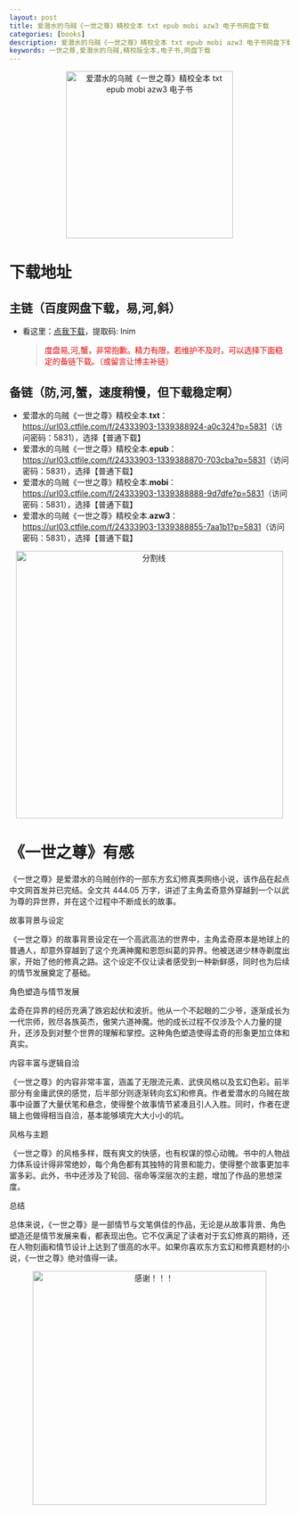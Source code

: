 ```yaml
---
layout: post
title: 爱潜水的乌贼《一世之尊》精校全本 txt epub mobi azw3 电子书网盘下载
categories: [books]
description: 爱潜水的乌贼《一世之尊》精校全本 txt epub mobi azw3 电子书网盘下载
keywords: 一世之尊,爱潜水的乌贼,精校版全本,电子书,网盘下载
---
```


<div align="center"><img src="https://qweree.cn/wp-content/uploads/2024/08/yi-shi-zhi-zun-tuya.jpg" alt="爱潜水的乌贼《一世之尊》精校全本 txt epub mobi azw3 电子书" width="300px" height="auto"></div>

# 下载地址

## 主链（百度网盘下载，易,河,斜）

- 看这里：[点我下载](https://pan.baidu.com/s/1iMXUbSbtZQZjDcqDmnWUyw?pwd=lnim)，提取码: lnim

  > <p style="color:red" >度盘易,河,蟹，非常抱歉。精力有限，若维护不及时，可以选择下面稳定的备链下载。（或留言让博主补链）</p>

## 备链（防,河,蟹，速度稍慢，但下载稳定啊）

- 爱潜水的乌贼《一世之尊》精校全本.**txt**：<https://url03.ctfile.com/f/24333903-1339388924-a0c324?p=5831>（访问密码：5831），选择【普通下载】
- 爱潜水的乌贼《一世之尊》精校全本.**epub**：<https://url03.ctfile.com/f/24333903-1339388870-703cba?p=5831>（访问密码：5831），选择【普通下载】
- 爱潜水的乌贼《一世之尊》精校全本.**mobi**：<https://url03.ctfile.com/f/24333903-1339388888-9d7dfe?p=5831>（访问密码：5831），选择【普通下载】
- 爱潜水的乌贼《一世之尊》精校全本.**azw3**：<https://url03.ctfile.com/f/24333903-1339388855-7aa1b1?p=5831>（访问密码：5831），选择【普通下载】

<div align="center"><img src="https://pic.imgdb.cn/item/6612476468eb935713c85291.gif" alt="分割线" width="480px" height="auto"/></div>

# 《一世之尊》有感

《一世之尊》是爱潜水的乌贼创作的一部东方玄幻修真类网络小说，该作品在起点中文网首发并已完结。全文共 444.05 万字，讲述了主角孟奇意外穿越到一个以武为尊的异世界，并在这个过程中不断成长的故事。

故事背景与设定

《一世之尊》的故事背景设定在一个高武高法的世界中，主角孟奇原本是地球上的普通人，却意外穿越到了这个充满神魔和恩怨纠葛的异界。他被送进少林寺剃度出家，开始了他的修真之路。这个设定不仅让读者感受到一种新鲜感，同时也为后续的情节发展奠定了基础。

角色塑造与情节发展

孟奇在异界的经历充满了跌宕起伏和波折。他从一个不起眼的二少爷，逐渐成长为一代宗师，败尽各族英杰，傲笑六道神魔。他的成长过程不仅涉及个人力量的提升，还涉及到对整个世界的理解和掌控。这种角色塑造使得孟奇的形象更加立体和真实。

内容丰富与逻辑自洽

《一世之尊》的内容非常丰富，涵盖了无限流元素、武侠风格以及玄幻色彩。前半部分有金庸武侠的感觉，后半部分则逐渐转向玄幻和修真。作者爱潜水的乌贼在故事中设置了大量伏笔和悬念，使得整个故事情节紧凑且引人入胜。同时，作者在逻辑上也做得相当自洽，基本能够填完大大小小的坑。

风格与主题

《一世之尊》的风格多样，既有爽文的快感，也有权谋的惊心动魄。书中的人物战力体系设计得非常绝妙，每个角色都有其独特的背景和能力，使得整个故事更加丰富多彩。此外，书中还涉及了轮回、宿命等深层次的主题，增加了作品的思想深度。

总结

总体来说，《一世之尊》是一部情节与文笔俱佳的作品，无论是从故事背景、角色塑造还是情节发展来看，都表现出色。它不仅满足了读者对于玄幻修真的期待，还在人物刻画和情节设计上达到了很高的水平。如果你喜欢东方玄幻和修真题材的小说，《一世之尊》绝对值得一读。

<div align="center"><img src="https://pic.imgdb.cn/item/661246bf68eb935713c7f81c.gif" alt="感谢！！！" width="420px" height="auto"/></div>
